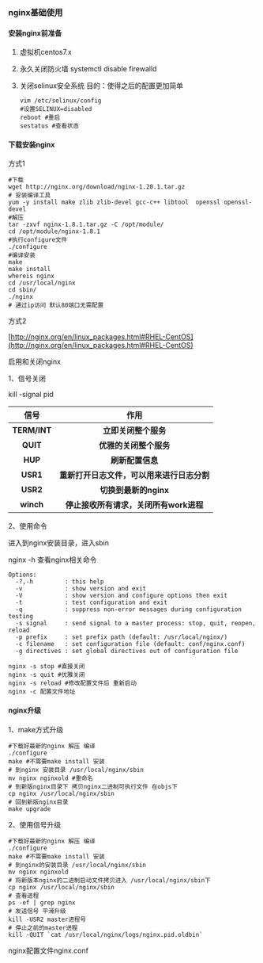 ### nginx基础使用

#### **安装nginx前准备**

1. 虚拟机centos7.x

2. 永久关闭防火墙  systemctl disable firewalld

3. 关闭selinux安全系统 目的：使得之后的配置更加简单

   ```shell
   vim /etc/selinux/config
   #设置SELINUX=disabled
   reboot #重启
   sestatus #查看状态
   ```

#### **下载安装nginx**

方式1

```sheLl
#下载
wget http://nginx.org/download/nginx-1.20.1.tar.gz
# 安装编译工具
yum -y install make zlib zlib-devel gcc-c++ libtool  openssl openssl-devel
#解压
tar -zxvf nginx-1.8.1.tar.gz -C /opt/module/
cd /opt/module/nginx-1.8.1
#执行configure文件
./configure
#编译安装
make
make install
whereis nginx
cd /usr/local/nginx
cd sbin/
./nginx
# 通过ip访问 默认80端口无需配置

```

方式2

[http://nginx.org/en/linux_packages.html#RHEL-CentOS](http://nginx.org/en/linux_packages.html#RHEL-CentOS)

启用和关闭nginx

1、信号关闭

kill -signal pid

|     信号     |                    作用                    |
| :----------: | :----------------------------------------: |
| **TERM/INT** |            **立即关闭整个服务**            |
|   **QUIT**   |           **优雅的关闭整个服务**           |
|   **HUP**    |              **刷新配置信息**              |
|   **USR1**   | **重新打开日志文件，可以用来进行日志分割** |
|   **USR2**   |           **切换到最新的nginx**            |
|  **winch**   |   **停止接收所有请求，关闭所有work进程**   |

2、使用命令

进入到nginx安装目录，进入sbin

nginx -h 查看nginx相关命令

```shell
Options:
  -?,-h         : this help
  -v            : show version and exit
  -V            : show version and configure options then exit
  -t            : test configuration and exit
  -q            : suppress non-error messages during configuration testing
  -s signal     : send signal to a master process: stop, quit, reopen, reload
  -p prefix     : set prefix path (default: /usr/local/nginx/)
  -c filename   : set configuration file (default: conf/nginx.conf)
  -g directives : set global directives out of configuration file
```

```shell
nginx -s stop #直接关闭
nginx -s quit #优雅关闭
nginx -s reload #修改配置文件后 重新启动
nginx -c 配置文件地址
```

#### nginx升级

1、make方式升级

```shell
#下载好最新的nginx 解压 编译
./configure
make #不需要make install 安装
# 到nginx 安装目录 /usr/local/nginx/sbin
mv nginx nginxold #重命名
# 到新版nginx目录下 拷贝nginx二进制可执行文件 在objs下
cp nginx /usr/local/nginx/sbin
# 回到新版nginx目录
make upgrade
```

2、使用信号升级

```shell
#下载好最新的nginx 解压 编译
./configure
make #不需要make install 安装
# 到nginx的安装目录 /usr/local/nginx/sbin
mv nginx nginxold
# 将新版本nginx的二进制启动文件拷贝进入 /usr/local/nginx/sbin下
cp nginx /usr/local/nginx/sbin
# 查看进程
ps -ef | grep nginx
# 发送信号 平滑升级
kill -USR2 master进程号
# 停止之前的master进程
kill -QUIT `cat /usr/local/nginx/logs/nginx.pid.oldbin`
```

nginx配置文件nginx.conf